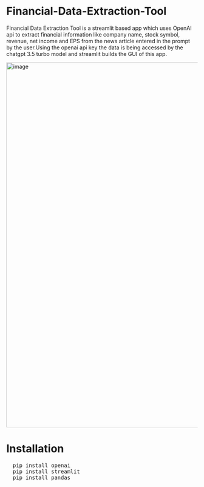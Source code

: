 # Financial-Data-Extraction-Tool
Financial Data Extraction Tool is a streamlit based app which uses OpenAI api to extract financial information like company name, stock symbol, revenue, net income and EPS from the news article entered in the prompt by the user.Using the openai api key the data is being accessed by the chatgpt 3.5 turbo model and streamlit builds the GUI of this app.

<img width="959" alt="image" src="https://github.com/tanishagandhi/Financial-Data-Extraction-Tool/assets/152962388/16c93592-d5e4-4df0-9061-b6d60fbeede0">


# Installation
<pre>
  pip install openai
  pip install streamlit
  pip install pandas</pre>
